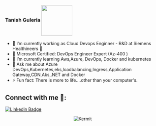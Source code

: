 
### Tanish Guleria <img align="center" src="https://media.giphy.com/media/xUPGcpMkPDfVUbZg52/giphy.gif" width="100">


- 🔭 I’m currently working as Cloud Devops Enginner - R&D at Siemens Healthineers 🏥
- 🔭 Microsoft Certified: DevOps Engineer Expert (Az-400 )
- 🌱 I’m currently learning Aws,Azure, DevOps, Docker and kubernetes
- 💬 Ask me about Azure DevOps,Kubernetes,eks,loadbalancing,Ingress,Application Gateway,CDN,Aks,.NET and Docker
- ⚡ Fun fact: There is more to life....other than your computer's. 


## Connect with me 🔗:
[![Linkedin Badge](https://img.shields.io/badge/-Tanish__Guleria-blue?style=flat-square&logo=Linkedin&logoColor=white&link=https://www.linkedin.com/in/tanish-singh-guleria/)](https://www.linkedin.com/in/tanish-singh-guleria-45192014a) 

<p align="center"> <img src="https://media.giphy.com/media/HTZVeK0esRjyw/giphy.gif" alt="Kermit"/>


